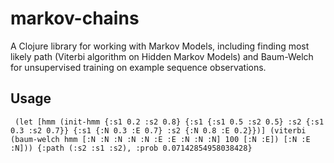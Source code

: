 # markov-chains

A Clojure library for working with Markov Models, including finding most likely path (Viterbi algorithm on Hidden Markov Models) and Baum-Welch for unsupervised training on example sequence observations.

## Usage

`
(let [hmm (init-hmm {:s1 0.2 :s2 0.8}
                                        {:s1 {:s1 0.5 :s2 0.5}
                                         :s2 {:s1 0.3 :s2 0.7}}
                                        {:s1 {:N 0.3 :E 0.7}
                                         :s2 {:N 0.8 :E 0.2}})]
                      (viterbi (baum-welch hmm [:N :N :N :N :N :E :E :N :N :N] 100 [:N :E])
                               [:N :E :N]))
{:path (:s2 :s1 :s2), :prob 0.07142854958038428}`